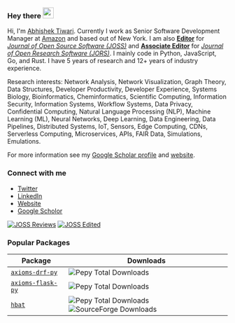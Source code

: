 ### Hey there <img src="https://media.giphy.com/media/hvRJCLFzcasrR4ia7z/giphy.gif" width="25px">

Hi, I'm [Abhishek Tiwari](https://www.abhishek-tiwari.com/). Currently I work as Senior Software Development Manager at [Amazon](https://www.aboutamazon.com/) and based out of New York. I am also **[Editor](https://joss.theoj.org/about#topic_editors)** for _[Journal of Open Source Software (JOSS)](https://joss.theoj.org/)_ and **[Associate Editor](https://openresearchsoftware.metajnl.com/about/editorialteam)** for _[Journal of Open Research Software (JORS)](https://openresearchsoftware.metajnl.com)_. I mainly code in Python, JavaScript, Go, and Rust. I have 5 years of research and 12+ years of industry experience.

Research interests: Network Analysis, Network Visualization, Graph Theory, Data Structures, Developer Productivity, Developer Experience, Systems Biology, Bioinformatics, Cheminformatics, Scientific Computing, Information Security, Information Systems, Workflow Systems, Data Privacy, Confidential Computing, Natural Language Processing (NLP), Machine Learning (ML), Neural Networks, Deep Learning, Data Engineering, Data Pipelines, Distributed Systems, IoT, Sensors, Edge Computing, CDNs, Serverless Computing, Microservices, APIs, FAIR Data, Simulations, Emulations.

For more information see my [Google Scholar profile](https://scholar.google.com/citations?user=Mb7eYKYAAAAJ&hl=en) and [website](https://www.abhishek-tiwari.com/).

### Connect with me

- [Twitter](https://twitter.com/abhishektiwari)
- [LinkedIn](https://www.linkedin.com/in/iamabhishektiwari/)
- [Website](https://www.abhishek-tiwari.com/)
- [Google Scholor](https://scholar.google.com/citations?user=Mb7eYKYAAAAJ&hl=en)

[![JOSS Reviews](https://joss.theoj.org/badges/reviewed_by/@abhishektiwari)](https://joss.theoj.org/papers/reviewed_by/@abhishektiwari)
[![JOSS Edited](https://img.shields.io/badge/dynamic/regex?url=https%3A%2F%2Fjoss.theoj.org%2Fpapers%2Fedited_by%2F%40abhishektiwari&search=%3Cspan%20class%3D%22pagy%20info%22%3EDisplaying%20%3Cb%3E(%5Cd%2B)%3C%2Fb%3E%20papers%3C%2Fspan%3E&replace=%241&label=JOSS%20Edited)](https://joss.theoj.org/papers/edited_by/@abhishektiwari)

### Popular Packages

| Package                                                                | Downloads                                                               |
| ---------------------------------------------------------------------- | ----------------------------------------------------------------------- |
| [`axioms-drf-py`](https://github.com/abhishektiwari/axioms-drf-py)     | ![Pepy Total Downloads](https://img.shields.io/pepy/dt/axioms-drf-py?label=PyPI%20Downloads)   |
| [`axioms-flask-py`](https://github.com/abhishektiwari/axioms-flask-py) | ![Pepy Total Downloads](https://img.shields.io/pepy/dt/axioms-flask-py?label=PyPI%20Downloads) |
| [`hbat`](https://github.com/abhishektiwari/hbat)                       | ![Pepy Total Downloads](https://img.shields.io/pepy/dt/hbat?label=PyPI%20Downloads)  ![SourceForge Downloads](https://img.shields.io/sourceforge/dt/hbat?label=SourceForge%20Downloads)          |
